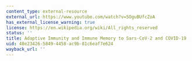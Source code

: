 ```yaml
---
content_type: external-resource
external_url: https://www.youtube.com/watch?v=5OguBUfcZoA
has_external_license_warning: true
license: https://en.wikipedia.org/wiki/All_rights_reserved
status: ''
title: Adaptive Immunity and Immune Memory to Sars-CoV-2 and COVID-19
uid: 48e23426-5849-4458-ac9b-81c6eaf7e624
wayback_url: ''
---
```


